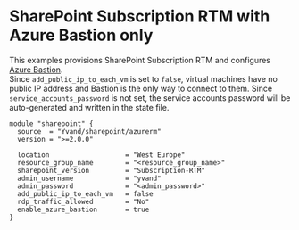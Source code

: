 # SharePoint Subscription RTM with Azure Bastion only

This examples provisions SharePoint Subscription RTM and configures [Azure Bastion](https://learn.microsoft.com/azure/bastion/bastion-overview).  
Since `add_public_ip_to_each_vm` is set to `false`, virtual machines have no public IP address and Bastion is the only way to connect to them.
Since `service_accounts_password` is not set, the service accounts password will be auto-generated and written in the state file.

```hcl
module "sharepoint" {
  source  = "Yvand/sharepoint/azurerm"
  version = ">=2.0.0"

  location                   = "West Europe"
  resource_group_name        = "<resource_group_name>"
  sharepoint_version         = "Subscription-RTM"
  admin_username             = "yvand"
  admin_password             = "<admin_password>"
  add_public_ip_to_each_vm   = false
  rdp_traffic_allowed        = "No"
  enable_azure_bastion       = true
}
```
